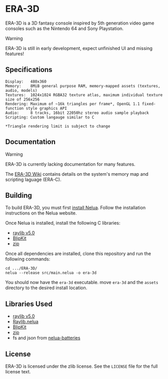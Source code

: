 # ERA-3D

ERA-3D is a 3D fantasy console inspired by 5th generation video game consoles such as the Nintendo 64 and Sony Playstation.

> [!WARNING]
> ERA-3D is still in early development, expect unfinished UI and missing features!

## Specifications
```
Display:   480x360
Memory:    8MiB general purpose RAM, memory-mapped assets (textures, audio, models)
Textures:  1024x1024 RGBA32 texture atlas, maximum individual texture size of 256x256
Rendering: Maximum of ~16k triangles per frame*, OpenGL 1.1 fixed-function style graphics API
Audio:     8 tracks, 16bit 22050hz stereo audio sample playback
Scripting: Custom langauge similar to C

*Triangle rendering limit is subject to change
```

## Documentation

> [!WARNING]
> ERA-3D is currently lacking documentation for many features.

The [ERA-3D Wiki](https://github.com/AuzFox/ERA-3D/wiki) contains details on the system's memory map and scripting laguage (ERA-C).

## Building

To build ERA-3D, you must first [install Nelua](https://nelua.io/installing/).
Follow the installation instructions on the Nelua website.

Once Nelua is installed, install the following C libraries:
- [raylib v5.0](https://github.com/raysan5/raylib)
- [BlipKit](https://github.com/detomon/BlipKit)
- [zip](https://github.com/kuba--/zip)

Once all dependencies are installed, clone this repository and run the following commands:
```
cd .../ERA-3D/
nelua --release src/main.nelua -o era-3d
```
You should now have the `era-3d` executable.
move `era-3d` and the `assets` directory to the desired install location.

## Libraries Used
- [raylib v5.0](https://github.com/raysan5/raylib)
- [Raylib.nelua](https://github.com/AuzFox/Raylib.nelua)
- [BlipKit](https://github.com/detomon/BlipKit)
- [zip](https://github.com/kuba--/zip)
- fs and json from [nelua-batteries](https://github.com/edubart/nelua-batteries)

## License

ERA-3D is licensed under the zlib license.
See the `LICENSE` file for the full license text.
